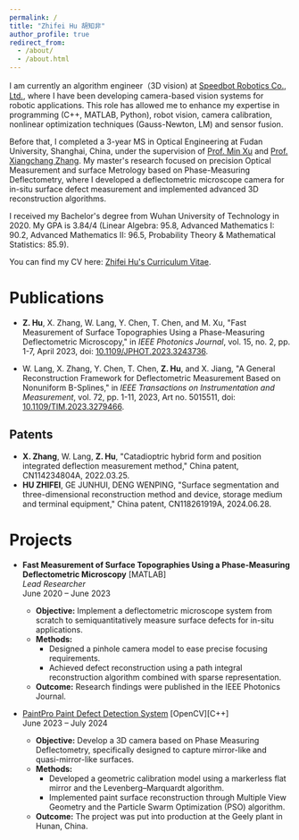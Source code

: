 ```yaml
---
permalink: /
title: "Zhifei Hu 胡知非"
author_profile: true
redirect_from: 
  - /about/
  - /about.html
---
```

  
  



I am currently an algorithm engineer（3D vision) at [Speedbot Robotics Co., Ltd.](https://www.speedbot.com/en/home), where I have been developing camera-based vision systems for robotic applications. This role has allowed me to enhance my expertise in programming (C++, MATLAB, Python), robot vision, camera calibration, nonlinear optimization techniques (Gauss-Newton, LM) and sensor fusion.  


Before that, I completed a 3-year MS in Optical Engineering at Fudan University, Shanghai, China, under the supervision of [Prof. Min Xu](https://optics.fudan.edu.cn/29/bb/c39763a469435/page.htm) and [Prof. Xiangchang Zhang](https://scholar.google.com/citations?user=Wzza51sAAAAJ&hl). My master's research focused on precision Optical Measurement and surface Metrology based on Phase-Measuring Deflectometry, where I developed a deflectometric microscope camera for in-situ surface defect measurement and implemented advanced 3D reconstruction algorithms.  

I received my Bachelor's degree from Wuhan University of Technology in 2020. My GPA is 3.84/4 (Linear Algebra: 95.8, Advanced Mathematics I: 90.2, Advanced Mathematics II: 96.5, Probability Theory & Mathematical Statistics: 85.9).




You can find my CV here: [Zhifei Hu's Curriculum Vitae](../zhifeihu/assets/Curriculum_Vitae.pdf).  
  





Publications
======
- **Z. Hu**, X. Zhang, W. Lang, Y. Chen, T. Chen, and M. Xu, "Fast Measurement of Surface Topographies Using a Phase-Measuring Deflectometric Microscopy," in *IEEE Photonics Journal*, vol. 15, no. 2, pp. 1-7, April 2023, doi: [10.1109/JPHOT.2023.3243736](https://doi.org/10.1109/JPHOT.2023.3243736).  

- W. Lang, X. Zhang, Y. Chen, T. Chen, **Z. Hu**, and X. Jiang, "A General Reconstruction Framework for Deflectometric Measurement Based on Nonuniform B-Splines," in *IEEE Transactions on Instrumentation and Measurement*, vol. 72, pp. 1-11, 2023, Art no. 5015511, doi: [10.1109/TIM.2023.3279466](https://doi.org/10.1109/TIM.2023.3279466).
## Patents

- **X. Zhang**, W. Lang, **Z. Hu**, "Catadioptric hybrid form and position integrated deflection measurement method," China patent, CN114234804A, 2022.03.25.
- **HU ZHIFEI**, GE JUNHUI, DENG WENPING, "Surface segmentation and three-dimensional reconstruction method and device, storage medium and terminal equipment," China patent, CN118261919A, 2024.06.28.

Projects
======
- **Fast Measurement of Surface Topographies Using a Phase-Measuring Deflectometric Microscopy** [MATLAB]  
  _Lead Researcher_  
  June 2020 – June 2023  
  - **Objective:** Implement a deflectometric microscope system from scratch to semiquantitatively measure surface defects for in-situ applications.
  - **Methods:**  
    - Designed a pinhole camera model to ease precise focusing requirements.
    - Achieved defect reconstruction using a path integral reconstruction algorithm combined with sparse representation.
  - **Outcome:** Research findings were published in the IEEE Photonics Journal.

- [PaintPro Paint Defect Detection System](https://www.youtube.com/watch?v=yxMVsodcq9g) [OpenCV][C++]  
  June 2023 – July 2024  
  - **Objective:** Develop a 3D camera based on Phase Measuring Deflectometry, specifically designed to capture mirror-like and quasi-mirror-like surfaces.
  - **Methods:**  
    - Developed a geometric calibration model using a markerless flat mirror and the Levenberg–Marquardt algorithm.
    - Implemented paint surface reconstruction through Multiple View Geometry and the Particle Swarm Optimization (PSO) algorithm.
  - **Outcome:** The project was put into production at the Geely plant in Hunan, China.  
  



<script type="text/javascript" id="mapmyvisitors" src="//mapmyvisitors.com/map.js?d=GEhdGIbOG32h2Q8w37luwT2_t4cxcme5XAyihcbA5Ns&cl=ffffff&w=a"></script>


